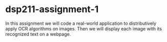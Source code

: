 # dsp211-assignment-1
In this assignment we will code a real-world application to distributively apply OCR algorithms on images. Then we will display each image with its recognized text on a webpage.
